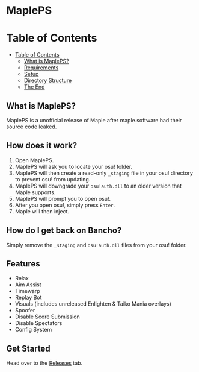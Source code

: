 # MaplePS

Table of Contents
==================
- [Table of Contents](#table-of-contents)
  - [What is MaplePS?](#what-is-mapleps)
  - [Requirements](#Features)
  - [Setup](#setup)
  - [Directory Structure](#directory-structure)
  - [The End](#the-end)

What is MaplePS?
------
MaplePS is a unofficial release of Maple after maple.software had their source code leaked.

How does it work?
------
1. Open MaplePS.
2. MaplePS will ask you to locate your osu! folder.
3. MaplePS will then create a read-only `_staging` file in your osu! directory to prevent osu! from updating.
4. MaplePS will downgrade your `osu!auth.dll` to an older version that Maple supports.
5. MaplePS will prompt you to open osu!.
6. After you open osu!, simply press `Enter`.
7. Maple will then inject.

How do I get back on Bancho?
------
Simply remove the `_staging` and `osu!auth.dll` files from your osu! folder.

Features
------
- Relax
- Aim Assist
- Timewarp
- Replay Bot
- Visuals (includes unreleased Enlighten & Taiko Mania overlays)
- Spoofer
- Disable Score Submission
- Disable Spectators
- Config System

Get Started
------
Head over to the [Releases](https://github.com/yo-ru/MaplePS/releases) tab.